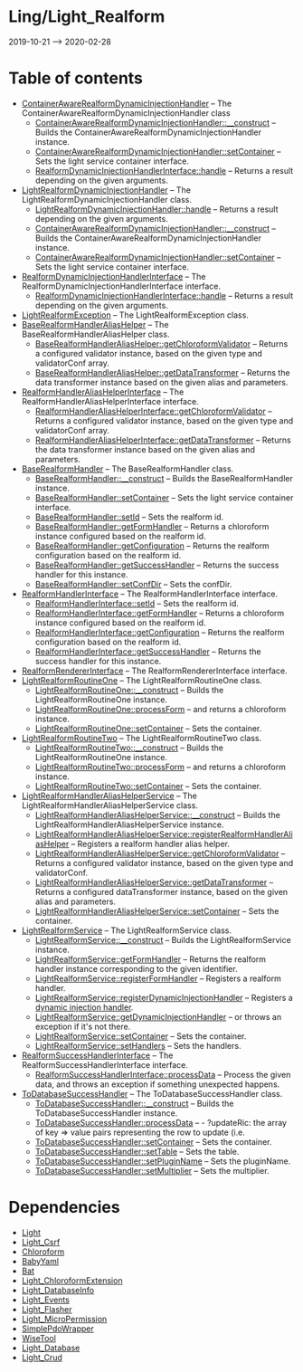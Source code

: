 Ling/Light_Realform
================
2019-10-21 --> 2020-02-28




Table of contents
===========

- [ContainerAwareRealformDynamicInjectionHandler](https://github.com/lingtalfi/Light_Realform/blob/master/doc/api/Ling/Light_Realform/DynamicInjection/ContainerAwareRealformDynamicInjectionHandler.md) &ndash; The ContainerAwareRealformDynamicInjectionHandler class
    - [ContainerAwareRealformDynamicInjectionHandler::__construct](https://github.com/lingtalfi/Light_Realform/blob/master/doc/api/Ling/Light_Realform/DynamicInjection/ContainerAwareRealformDynamicInjectionHandler/__construct.md) &ndash; Builds the ContainerAwareRealformDynamicInjectionHandler instance.
    - [ContainerAwareRealformDynamicInjectionHandler::setContainer](https://github.com/lingtalfi/Light_Realform/blob/master/doc/api/Ling/Light_Realform/DynamicInjection/ContainerAwareRealformDynamicInjectionHandler/setContainer.md) &ndash; Sets the light service container interface.
    - [RealformDynamicInjectionHandlerInterface::handle](https://github.com/lingtalfi/Light_Realform/blob/master/doc/api/Ling/Light_Realform/DynamicInjection/RealformDynamicInjectionHandlerInterface/handle.md) &ndash; Returns a result depending on the given arguments.
- [LightRealformDynamicInjectionHandler](https://github.com/lingtalfi/Light_Realform/blob/master/doc/api/Ling/Light_Realform/DynamicInjection/LightRealformDynamicInjectionHandler.md) &ndash; The LightRealformDynamicInjectionHandler class.
    - [LightRealformDynamicInjectionHandler::handle](https://github.com/lingtalfi/Light_Realform/blob/master/doc/api/Ling/Light_Realform/DynamicInjection/LightRealformDynamicInjectionHandler/handle.md) &ndash; Returns a result depending on the given arguments.
    - [ContainerAwareRealformDynamicInjectionHandler::__construct](https://github.com/lingtalfi/Light_Realform/blob/master/doc/api/Ling/Light_Realform/DynamicInjection/ContainerAwareRealformDynamicInjectionHandler/__construct.md) &ndash; Builds the ContainerAwareRealformDynamicInjectionHandler instance.
    - [ContainerAwareRealformDynamicInjectionHandler::setContainer](https://github.com/lingtalfi/Light_Realform/blob/master/doc/api/Ling/Light_Realform/DynamicInjection/ContainerAwareRealformDynamicInjectionHandler/setContainer.md) &ndash; Sets the light service container interface.
- [RealformDynamicInjectionHandlerInterface](https://github.com/lingtalfi/Light_Realform/blob/master/doc/api/Ling/Light_Realform/DynamicInjection/RealformDynamicInjectionHandlerInterface.md) &ndash; The RealformDynamicInjectionHandlerInterface interface.
    - [RealformDynamicInjectionHandlerInterface::handle](https://github.com/lingtalfi/Light_Realform/blob/master/doc/api/Ling/Light_Realform/DynamicInjection/RealformDynamicInjectionHandlerInterface/handle.md) &ndash; Returns a result depending on the given arguments.
- [LightRealformException](https://github.com/lingtalfi/Light_Realform/blob/master/doc/api/Ling/Light_Realform/Exception/LightRealformException.md) &ndash; The LightRealformException class.
- [BaseRealformHandlerAliasHelper](https://github.com/lingtalfi/Light_Realform/blob/master/doc/api/Ling/Light_Realform/Handler/AliasHelper/BaseRealformHandlerAliasHelper.md) &ndash; The BaseRealformHandlerAliasHelper class.
    - [BaseRealformHandlerAliasHelper::getChloroformValidator](https://github.com/lingtalfi/Light_Realform/blob/master/doc/api/Ling/Light_Realform/Handler/AliasHelper/BaseRealformHandlerAliasHelper/getChloroformValidator.md) &ndash; Returns a configured validator instance, based on the given type and validatorConf array.
    - [BaseRealformHandlerAliasHelper::getDataTransformer](https://github.com/lingtalfi/Light_Realform/blob/master/doc/api/Ling/Light_Realform/Handler/AliasHelper/BaseRealformHandlerAliasHelper/getDataTransformer.md) &ndash; Returns the data transformer instance based on the given alias and parameters.
- [RealformHandlerAliasHelperInterface](https://github.com/lingtalfi/Light_Realform/blob/master/doc/api/Ling/Light_Realform/Handler/AliasHelper/RealformHandlerAliasHelperInterface.md) &ndash; The RealformHandlerAliasHelperInterface interface.
    - [RealformHandlerAliasHelperInterface::getChloroformValidator](https://github.com/lingtalfi/Light_Realform/blob/master/doc/api/Ling/Light_Realform/Handler/AliasHelper/RealformHandlerAliasHelperInterface/getChloroformValidator.md) &ndash; Returns a configured validator instance, based on the given type and validatorConf array.
    - [RealformHandlerAliasHelperInterface::getDataTransformer](https://github.com/lingtalfi/Light_Realform/blob/master/doc/api/Ling/Light_Realform/Handler/AliasHelper/RealformHandlerAliasHelperInterface/getDataTransformer.md) &ndash; Returns the data transformer instance based on the given alias and parameters.
- [BaseRealformHandler](https://github.com/lingtalfi/Light_Realform/blob/master/doc/api/Ling/Light_Realform/Handler/BaseRealformHandler.md) &ndash; The BaseRealformHandler class.
    - [BaseRealformHandler::__construct](https://github.com/lingtalfi/Light_Realform/blob/master/doc/api/Ling/Light_Realform/Handler/BaseRealformHandler/__construct.md) &ndash; Builds the BaseRealformHandler instance.
    - [BaseRealformHandler::setContainer](https://github.com/lingtalfi/Light_Realform/blob/master/doc/api/Ling/Light_Realform/Handler/BaseRealformHandler/setContainer.md) &ndash; Sets the light service container interface.
    - [BaseRealformHandler::setId](https://github.com/lingtalfi/Light_Realform/blob/master/doc/api/Ling/Light_Realform/Handler/BaseRealformHandler/setId.md) &ndash; Sets the realform id.
    - [BaseRealformHandler::getFormHandler](https://github.com/lingtalfi/Light_Realform/blob/master/doc/api/Ling/Light_Realform/Handler/BaseRealformHandler/getFormHandler.md) &ndash; Returns a chloroform instance configured based on the realform id.
    - [BaseRealformHandler::getConfiguration](https://github.com/lingtalfi/Light_Realform/blob/master/doc/api/Ling/Light_Realform/Handler/BaseRealformHandler/getConfiguration.md) &ndash; Returns the realform configuration based on the realform id.
    - [BaseRealformHandler::getSuccessHandler](https://github.com/lingtalfi/Light_Realform/blob/master/doc/api/Ling/Light_Realform/Handler/BaseRealformHandler/getSuccessHandler.md) &ndash; Returns the success handler for this instance.
    - [BaseRealformHandler::setConfDir](https://github.com/lingtalfi/Light_Realform/blob/master/doc/api/Ling/Light_Realform/Handler/BaseRealformHandler/setConfDir.md) &ndash; Sets the confDir.
- [RealformHandlerInterface](https://github.com/lingtalfi/Light_Realform/blob/master/doc/api/Ling/Light_Realform/Handler/RealformHandlerInterface.md) &ndash; The RealformHandlerInterface interface.
    - [RealformHandlerInterface::setId](https://github.com/lingtalfi/Light_Realform/blob/master/doc/api/Ling/Light_Realform/Handler/RealformHandlerInterface/setId.md) &ndash; Sets the realform id.
    - [RealformHandlerInterface::getFormHandler](https://github.com/lingtalfi/Light_Realform/blob/master/doc/api/Ling/Light_Realform/Handler/RealformHandlerInterface/getFormHandler.md) &ndash; Returns a chloroform instance configured based on the realform id.
    - [RealformHandlerInterface::getConfiguration](https://github.com/lingtalfi/Light_Realform/blob/master/doc/api/Ling/Light_Realform/Handler/RealformHandlerInterface/getConfiguration.md) &ndash; Returns the realform configuration based on the realform id.
    - [RealformHandlerInterface::getSuccessHandler](https://github.com/lingtalfi/Light_Realform/blob/master/doc/api/Ling/Light_Realform/Handler/RealformHandlerInterface/getSuccessHandler.md) &ndash; Returns the success handler for this instance.
- [RealformRendererInterface](https://github.com/lingtalfi/Light_Realform/blob/master/doc/api/Ling/Light_Realform/Renderer/RealformRendererInterface.md) &ndash; The RealformRendererInterface interface.
- [LightRealformRoutineOne](https://github.com/lingtalfi/Light_Realform/blob/master/doc/api/Ling/Light_Realform/Routine/LightRealformRoutineOne.md) &ndash; The LightRealformRoutineOne class.
    - [LightRealformRoutineOne::__construct](https://github.com/lingtalfi/Light_Realform/blob/master/doc/api/Ling/Light_Realform/Routine/LightRealformRoutineOne/__construct.md) &ndash; Builds the LightRealformRoutineOne instance.
    - [LightRealformRoutineOne::processForm](https://github.com/lingtalfi/Light_Realform/blob/master/doc/api/Ling/Light_Realform/Routine/LightRealformRoutineOne/processForm.md) &ndash; and returns a chloroform instance.
    - [LightRealformRoutineOne::setContainer](https://github.com/lingtalfi/Light_Realform/blob/master/doc/api/Ling/Light_Realform/Routine/LightRealformRoutineOne/setContainer.md) &ndash; Sets the container.
- [LightRealformRoutineTwo](https://github.com/lingtalfi/Light_Realform/blob/master/doc/api/Ling/Light_Realform/Routine/LightRealformRoutineTwo.md) &ndash; The LightRealformRoutineTwo class.
    - [LightRealformRoutineTwo::__construct](https://github.com/lingtalfi/Light_Realform/blob/master/doc/api/Ling/Light_Realform/Routine/LightRealformRoutineTwo/__construct.md) &ndash; Builds the LightRealformRoutineOne instance.
    - [LightRealformRoutineTwo::processForm](https://github.com/lingtalfi/Light_Realform/blob/master/doc/api/Ling/Light_Realform/Routine/LightRealformRoutineTwo/processForm.md) &ndash; and returns a chloroform instance.
    - [LightRealformRoutineTwo::setContainer](https://github.com/lingtalfi/Light_Realform/blob/master/doc/api/Ling/Light_Realform/Routine/LightRealformRoutineTwo/setContainer.md) &ndash; Sets the container.
- [LightRealformHandlerAliasHelperService](https://github.com/lingtalfi/Light_Realform/blob/master/doc/api/Ling/Light_Realform/Service/LightRealformHandlerAliasHelperService.md) &ndash; The LightRealformHandlerAliasHelperService class.
    - [LightRealformHandlerAliasHelperService::__construct](https://github.com/lingtalfi/Light_Realform/blob/master/doc/api/Ling/Light_Realform/Service/LightRealformHandlerAliasHelperService/__construct.md) &ndash; Builds the LightRealformHandlerAliasHelperService instance.
    - [LightRealformHandlerAliasHelperService::registerRealformHandlerAliasHelper](https://github.com/lingtalfi/Light_Realform/blob/master/doc/api/Ling/Light_Realform/Service/LightRealformHandlerAliasHelperService/registerRealformHandlerAliasHelper.md) &ndash; Registers a realform handler alias helper.
    - [LightRealformHandlerAliasHelperService::getChloroformValidator](https://github.com/lingtalfi/Light_Realform/blob/master/doc/api/Ling/Light_Realform/Service/LightRealformHandlerAliasHelperService/getChloroformValidator.md) &ndash; Returns a configured validator instance, based on the given type and validatorConf.
    - [LightRealformHandlerAliasHelperService::getDataTransformer](https://github.com/lingtalfi/Light_Realform/blob/master/doc/api/Ling/Light_Realform/Service/LightRealformHandlerAliasHelperService/getDataTransformer.md) &ndash; Returns a configured dataTransformer instance, based on the given alias and parameters.
    - [LightRealformHandlerAliasHelperService::setContainer](https://github.com/lingtalfi/Light_Realform/blob/master/doc/api/Ling/Light_Realform/Service/LightRealformHandlerAliasHelperService/setContainer.md) &ndash; Sets the container.
- [LightRealformService](https://github.com/lingtalfi/Light_Realform/blob/master/doc/api/Ling/Light_Realform/Service/LightRealformService.md) &ndash; The LightRealformService class.
    - [LightRealformService::__construct](https://github.com/lingtalfi/Light_Realform/blob/master/doc/api/Ling/Light_Realform/Service/LightRealformService/__construct.md) &ndash; Builds the LightRealformService instance.
    - [LightRealformService::getFormHandler](https://github.com/lingtalfi/Light_Realform/blob/master/doc/api/Ling/Light_Realform/Service/LightRealformService/getFormHandler.md) &ndash; Returns the realform handler instance corresponding to the given identifier.
    - [LightRealformService::registerFormHandler](https://github.com/lingtalfi/Light_Realform/blob/master/doc/api/Ling/Light_Realform/Service/LightRealformService/registerFormHandler.md) &ndash; Registers a realform handler.
    - [LightRealformService::registerDynamicInjectionHandler](https://github.com/lingtalfi/Light_Realform/blob/master/doc/api/Ling/Light_Realform/Service/LightRealformService/registerDynamicInjectionHandler.md) &ndash; Registers a [dynamic injection handler](https://github.com/lingtalfi/Light_Realform/blob/master/doc/pages/conception-notes-linear.md#dynamic-injection).
    - [LightRealformService::getDynamicInjectionHandler](https://github.com/lingtalfi/Light_Realform/blob/master/doc/api/Ling/Light_Realform/Service/LightRealformService/getDynamicInjectionHandler.md) &ndash; or throws an exception if it's not there.
    - [LightRealformService::setContainer](https://github.com/lingtalfi/Light_Realform/blob/master/doc/api/Ling/Light_Realform/Service/LightRealformService/setContainer.md) &ndash; Sets the container.
    - [LightRealformService::setHandlers](https://github.com/lingtalfi/Light_Realform/blob/master/doc/api/Ling/Light_Realform/Service/LightRealformService/setHandlers.md) &ndash; Sets the handlers.
- [RealformSuccessHandlerInterface](https://github.com/lingtalfi/Light_Realform/blob/master/doc/api/Ling/Light_Realform/SuccessHandler/RealformSuccessHandlerInterface.md) &ndash; The RealformSuccessHandlerInterface interface.
    - [RealformSuccessHandlerInterface::processData](https://github.com/lingtalfi/Light_Realform/blob/master/doc/api/Ling/Light_Realform/SuccessHandler/RealformSuccessHandlerInterface/processData.md) &ndash; Process the given data, and throws an exception if something unexpected happens.
- [ToDatabaseSuccessHandler](https://github.com/lingtalfi/Light_Realform/blob/master/doc/api/Ling/Light_Realform/SuccessHandler/ToDatabaseSuccessHandler.md) &ndash; The ToDatabaseSuccessHandler class.
    - [ToDatabaseSuccessHandler::__construct](https://github.com/lingtalfi/Light_Realform/blob/master/doc/api/Ling/Light_Realform/SuccessHandler/ToDatabaseSuccessHandler/__construct.md) &ndash; Builds the ToDatabaseSuccessHandler instance.
    - [ToDatabaseSuccessHandler::processData](https://github.com/lingtalfi/Light_Realform/blob/master/doc/api/Ling/Light_Realform/SuccessHandler/ToDatabaseSuccessHandler/processData.md) &ndash; - ?updateRic: the array of key => value pairs representing the row to update (i.e.
    - [ToDatabaseSuccessHandler::setContainer](https://github.com/lingtalfi/Light_Realform/blob/master/doc/api/Ling/Light_Realform/SuccessHandler/ToDatabaseSuccessHandler/setContainer.md) &ndash; Sets the container.
    - [ToDatabaseSuccessHandler::setTable](https://github.com/lingtalfi/Light_Realform/blob/master/doc/api/Ling/Light_Realform/SuccessHandler/ToDatabaseSuccessHandler/setTable.md) &ndash; Sets the table.
    - [ToDatabaseSuccessHandler::setPluginName](https://github.com/lingtalfi/Light_Realform/blob/master/doc/api/Ling/Light_Realform/SuccessHandler/ToDatabaseSuccessHandler/setPluginName.md) &ndash; Sets the pluginName.
    - [ToDatabaseSuccessHandler::setMultiplier](https://github.com/lingtalfi/Light_Realform/blob/master/doc/api/Ling/Light_Realform/SuccessHandler/ToDatabaseSuccessHandler/setMultiplier.md) &ndash; Sets the multiplier.


Dependencies
============
- [Light](https://github.com/lingtalfi/Light)
- [Light_Csrf](https://github.com/lingtalfi/Light_Csrf)
- [Chloroform](https://github.com/lingtalfi/Chloroform)
- [BabyYaml](https://github.com/lingtalfi/BabyYaml)
- [Bat](https://github.com/lingtalfi/Bat)
- [Light_ChloroformExtension](https://github.com/lingtalfi/Light_ChloroformExtension)
- [Light_DatabaseInfo](https://github.com/lingtalfi/Light_DatabaseInfo)
- [Light_Events](https://github.com/lingtalfi/Light_Events)
- [Light_Flasher](https://github.com/lingtalfi/Light_Flasher)
- [Light_MicroPermission](https://github.com/lingtalfi/Light_MicroPermission)
- [SimplePdoWrapper](https://github.com/lingtalfi/SimplePdoWrapper)
- [WiseTool](https://github.com/lingtalfi/WiseTool)
- [Light_Database](https://github.com/lingtalfi/Light_Database)
- [Light_Crud](https://github.com/lingtalfi/Light_Crud)


